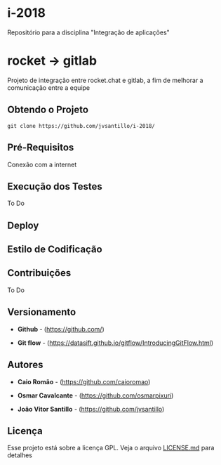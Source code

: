 # i-2018
Repositório para a disciplina "Integração de aplicações"

# rocket -> gitlab
Projeto de integração entre rocket.chat e gitlab, a fim de melhorar a comunicação entre a equipe 

## Obtendo o Projeto

`git clone https://github.com/jvsantillo/i-2018/`

## Pré-Requisitos

Conexão com a internet

## Execução dos Testes

To Do

## Deploy

## Estilo de Codificação

## Contribuições

To Do

## Versionamento

* **Github** - (https://github.com/)

* **Git flow** - (https://datasift.github.io/gitflow/IntroducingGitFlow.html)

## Autores

* **Caio Romão** - (https://github.com/caioromao)

* **Osmar Cavalcante** - (https://github.com/osmarpixuri)

* **João Vitor Santillo** - (https://github.com/jvsantillo)

## Licença

Esse projeto está sobre a licença GPL. Veja o arquivo [LICENSE.md](LICENSE.md) para detalhes

